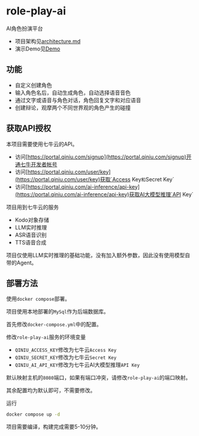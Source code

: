# role-play-ai
AI角色扮演平台

- 项目架构见[architecture.md](https://github.com/LlamaNoHumps/role-play-ai/blob/master/architecture.md)
- 演示Demo见[Demo]()

## 功能
- 自定义创建角色
- 输入角色名后，自动生成角色，自动选择语音音色
- 通过文字或语音与角色对话，角色回复文字和对应语音
- 创建辩论，观摩两个不同世界观的角色产生的碰撞

## 获取API授权
本项目需要使用七牛云的API。

- 访问[https://portal.qiniu.com/signup](https://portal.qiniu.com/signup)开通七牛开发者帐号
- 访问[https://portal.qiniu.com/user/key](https://portal.qiniu.com/user/key)获取`Access Key`和`Secret Key`
- 访问[https://portal.qiniu.com/ai-inference/api-key](https://portal.qiniu.com/ai-inference/api-key)获取AI大模型推理`API Key`

项目用到七牛云的服务
- Kodo对象存储
- LLM实时推理
- ASR语音识别
- TTS语音合成

项目仅使用LLM实时推理的基础功能，没有加入额外参数，因此没有使用模型自带的Agent。

## 部署方法
使用`docker compose`部署。

项目使用本地部署的`MySql`作为后端数据库。

首先修改`docker-compose.yml`中的配置。

修改`role-play-ai`服务的环境变量
- `QINIU_ACCESS_KEY`修改为七牛云`Access Key`
- `QINIU_SECRET_KEY`修改为七牛云`Secret Key`
- `QINIU_AI_API_KEY`修改为七牛云AI大模型推理`API Key`

默认映射主机的`8080`端口，如果有端口冲突，请修改`role-play-ai`的端口映射。

其余配置均为默认即可，不需要修改。

运行
```sh
docker compose up -d
```

项目需要编译，构建完成需要5-10分钟。